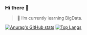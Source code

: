 ### Hi there 👋
> 🔭 I’m currently learning BigData.
> 
[![Anurag's GitHub stats](https://github-readme-stats.vercel.app/api?username=dadadaguai)](https://github.com/anuraghazra/github-readme-stats)
[![Top Langs](https://github-readme-stats.vercel.app/api/top-langs/?username=dadadaguai&layout=compact)](https://github.com/anuraghazra/github-readme-stats)
